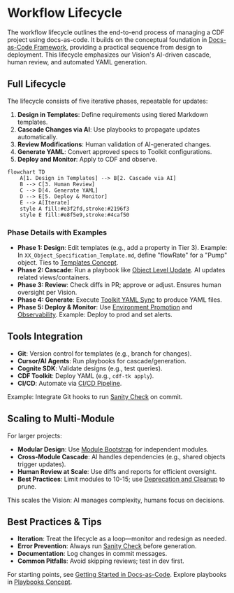 # Workflow Lifecycle

The workflow lifecycle outlines the end-to-end process of managing a CDF project
using docs-as-code. It builds on the conceptual foundation in
[Docs-as-Code Framework](docs_as_code.md), providing a practical sequence from
design to deployment. This lifecycle emphasizes our Vision's AI-driven cascade,
human review, and automated YAML generation.

## Full Lifecycle

The lifecycle consists of five iterative phases, repeatable for updates:

1. **Design in Templates**: Define requirements using tiered Markdown templates.
1. **Cascade Changes via AI**: Use playbooks to propagate updates automatically.
1. **Review Modifications**: Human validation of AI-generated changes.
1. **Generate YAML**: Convert approved specs to Toolkit configurations.
1. **Deploy and Monitor**: Apply to CDF and observe.

```mermaid
flowchart TD
    A[1. Design in Templates] --> B[2. Cascade via AI]
    B --> C[3. Human Review]
    C --> D[4. Generate YAML]
    D --> E[5. Deploy & Monitor]
    E --> A[Iterate]
    style A fill:#e3f2fd,stroke:#2196f3
    style E fill:#e8f5e9,stroke:#4caf50
```

### Phase Details with Examples

- **Phase 1: Design**: Edit templates (e.g., add a property in Tier 3). Example:
  In `XX_Object_Specification_Template.md`, define "flowRate" for a "Pump"
  object. Ties to [Templates Concept](templates.md).
- **Phase 2: Cascade**: Run a playbook like
  [Object Level Update](../ai_playbooks/03_OBJECT_LEVEL_UPDATE.md). AI updates
  related views/containers.
- **Phase 3: Review**: Check diffs in PR; approve or adjust. Ensures human
  oversight per Vision.
- **Phase 4: Generate**: Execute
  [Toolkit YAML Sync](../ai_playbooks/05_TOOLKIT_YAML_SYNC.md) to produce YAML
  files.
- **Phase 5: Deploy & Monitor**: Use
  [Environment Promotion](../ai_playbooks/06_ENVIRONMENT_PROMOTION.md) and
  [Observability](../ai_playbooks/10_OBSERVABILITY_AND_ALERTING.md). Example:
  Deploy to prod and set alerts.

## Tools Integration

- **Git**: Version control for templates (e.g., branch for changes).
- **Cursor/AI Agents**: Run playbooks for cascade/generation.
- **Cognite SDK**: Validate designs (e.g., test queries).
- **CDF Toolkit**: Deploy YAML (e.g., `cdf-tk apply`).
- **CI/CD**: Automate via
  [CI/CD Pipeline](../ai_playbooks/07_CI_CD_PIPELINE.md).

Example: Integrate Git hooks to run
[Sanity Check](../ai_playbooks/04_SANITY_CHECK.md) on commit.

## Scaling to Multi-Module

For larger projects:

- **Modular Design**: Use
  [Module Bootstrap](../ai_playbooks/02_MODULE_BOOTSTRAP.md) for independent
  modules.
- **Cross-Module Cascade**: AI handles dependencies (e.g., shared objects
  trigger updates).
- **Human Review at Scale**: Use diffs and reports for efficient oversight.
- **Best Practices**: Limit modules to 10-15; use
  [Deprecation and Cleanup](../ai_playbooks/11_DEPRECATION_AND_CLEANUP.md) to
  prune.

This scales the Vision: AI manages complexity, humans focus on decisions.

## Best Practices & Tips

- **Iteration**: Treat the lifecycle as a loop—monitor and redesign as needed.
- **Error Prevention**: Always run
  [Sanity Check](../ai_playbooks/04_SANITY_CHECK.md) before generation.
- **Documentation**: Log changes in commit messages.
- **Common Pitfalls**: Avoid skipping reviews; test in dev first.

For starting points, see [Getting Started in Docs-as-Code](docs_as_code.md).
Explore playbooks in [Playbooks Concept](playbooks.md).
